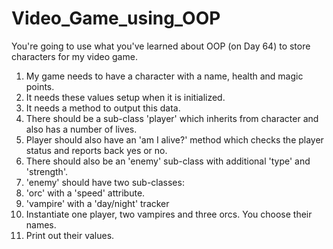 # Video_Game_using_OOP

 You're going to use what you've learned about OOP (on Day 64) to store characters for my video game.

1. My game needs to have a character with a name, health and magic points.
2. It needs these values setup when it is initialized.
3. It needs a method to output this data.
4. There should be a sub-class 'player' which inherits from character and also has a number of lives.
5. Player should also have an 'am I alive?' method which checks the player status and reports back yes or no.
6. There should also be an 'enemy' sub-class with additional 'type' and 'strength'.
7. 'enemy' should have two sub-classes:
8. 'orc' with a 'speed' attribute.
9. 'vampire' with a 'day/night' tracker
10. Instantiate one player, two vampires and three orcs. You choose their names.
11. Print out their values.
